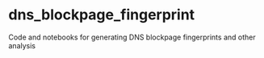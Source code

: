 # dns_blockpage_fingerprint
Code and notebooks for generating DNS blockpage fingerprints and other analysis
